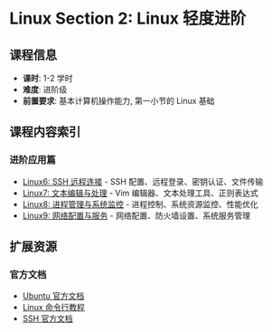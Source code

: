 # Linux Section 2: Linux 轻度进阶

## 课程信息

- **课时**: 1-2 学时
- **难度**: 进阶级
- **前置要求**: 基本计算机操作能力, 第一小节的 Linux 基础

## 课程内容索引

### 进阶应用篇

- [Linux6: SSH 远程连接](linux6.md) - SSH 配置、远程登录、密钥认证、文件传输
- [Linux7: 文本编辑与处理](linux7.md) - Vim 编辑器、文本处理工具、正则表达式
- [Linux8: 进程管理与系统监控](linux8.md) - 进程控制、系统资源监控、性能优化
- [Linux9: 网络配置与服务](linux9.md) - 网络配置、防火墙设置、系统服务管理

## 扩展资源

### 官方文档

- [Ubuntu 官方文档](https://help.ubuntu.com/)
- [Linux 命令行教程](https://linuxcommand.org/)
- [SSH 官方文档](https://www.openssh.com/manual.html)
